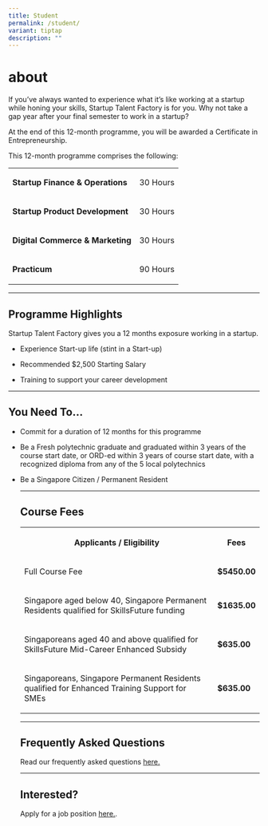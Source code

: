 ```yaml
---
title: Student
permalink: /student/
variant: tiptap
description: ""
---
```

<h1>about</h1>
<p>If you’ve always wanted to experience what it’s like working at a startup
while honing your skills, Startup Talent Factory is for you. Why not take
a gap year after your final semester to work in a startup?</p>
<p>At the end of this 12-month programme, you will be awarded a Certificate
in Entrepreneurship.</p>
<p></p>
<p>This 12-month programme comprises the following:</p>
<table style="minWidth: 50px">
<colgroup>
<col>
<col>
</colgroup>
<tbody>
<tr>
<td rowspan="1" colspan="1">
<p><strong>Startup Finance &amp; Operations</strong>
</p>
</td>
<td rowspan="1" colspan="1">
<p>30 Hours</p>
</td>
</tr>
<tr>
<td rowspan="1" colspan="1">
<p><strong>Startup Product Development</strong>
</p>
</td>
<td rowspan="1" colspan="1">
<p>30 Hours</p>
</td>
</tr>
<tr>
<td rowspan="1" colspan="1">
<p><strong>Digital Commerce &amp; Marketing</strong>
</p>
</td>
<td rowspan="1" colspan="1">
<p>30 Hours</p>
</td>
</tr>
<tr>
<td rowspan="1" colspan="1">
<p><strong>Practicum</strong>
</p>
</td>
<td rowspan="1" colspan="1">
<p>90 Hours</p>
</td>
</tr>
</tbody>
</table>
<hr>
<h2><strong>Programme Highlights</strong></h2>
<p>Startup Talent Factory gives you a 12 months exposure working in a startup.</p>
<ul data-tight="true" class="tight">
<li>
<p>Experience Start-up life (stint in a Start-up)</p>
</li>
<li>
<p>Recommended $2,500 Starting Salary</p>
</li>
<li>
<p>Training to support your career development</p>
</li>
</ul>
<hr>
<h2><strong>You Need To…</strong></h2>
<ul data-tight="true" class="tight">
<li>
<p>Commit for a duration of 12 months for this programme</p>
</li>
<li>
<p>Be a Fresh polytechnic graduate and graduated within 3 years of the course
start date, or ORD-ed within 3 years of course start date, with a recognized
diploma from any of the 5 local polytechnics</p>
</li>
<li>
<p>Be a Singapore Citizen / Permanent Resident</p>
<hr>
<h2><strong>Course Fees</strong></h2>
<p></p>
<table style="minWidth: 50px">
<colgroup>
<col>
<col>
</colgroup>
<tbody>
<tr>
<th rowspan="1" colspan="1">
<p><strong>Applicants / Eligibility</strong>
</p>
</th>
<th rowspan="1" colspan="1">
<p><strong>Fees</strong>
</p>
</th>
</tr>
<tr>
<td rowspan="1" colspan="1">
<p>Full Course Fee</p>
</td>
<td rowspan="1" colspan="1">
<p><strong>$5450.00</strong>
</p>
</td>
</tr>
<tr>
<td rowspan="1" colspan="1">
<p>Singapore aged below 40, Singapore Permanent Residents qualified for SkillsFuture
funding</p>
</td>
<td rowspan="1" colspan="1">
<p><strong>$1635.00</strong>
</p>
</td>
</tr>
<tr>
<td rowspan="1" colspan="1">
<p>Singaporeans aged 40 and above qualified for SkillsFuture Mid-Career Enhanced
Subsidy</p>
</td>
<td rowspan="1" colspan="1">
<p><strong>$635.00</strong>
</p>
</td>
</tr>
<tr>
<td rowspan="1" colspan="1">
<p>Singaporeans, Singapore Permanent Residents qualified for Enhanced Training
Support for SMEs</p>
</td>
<td rowspan="1" colspan="1">
<p><strong>$635.00</strong>
</p>
</td>
</tr>
</tbody>
</table>
<hr>
<h2><strong>Frequently Asked Questions</strong></h2>
<p>Read our frequently asked questions <a href="/files/FAQ_for_students_2023_v2__1_.pdf" rel="noopener nofollow" target="_blank">here</a><a href="/files/FAQ_for_students.pdf" rel="noopener noreferrer nofollow" target="_blank">.</a>
</p>
<hr>
<h2><strong>Interested?</strong></h2>
<p>Apply for a job position <a href="https://form.gov.sg/654c1bc0051ec40012d7156e" rel="noopener noreferrer nofollow" target="_blank">here.</a>.</p>
<p></p>
</li>
</ul>
<p></p>